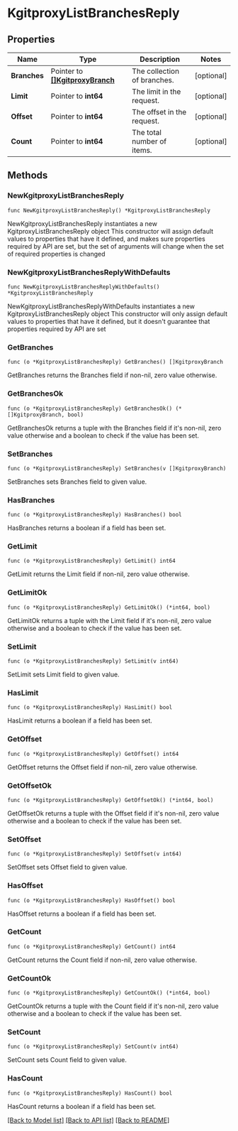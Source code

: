 # KgitproxyListBranchesReply

## Properties

Name | Type | Description | Notes
------------ | ------------- | ------------- | -------------
**Branches** | Pointer to [**[]KgitproxyBranch**](KgitproxyBranch.md) | The collection of branches. | [optional] 
**Limit** | Pointer to **int64** | The limit in the request. | [optional] 
**Offset** | Pointer to **int64** | The offset in the request. | [optional] 
**Count** | Pointer to **int64** | The total number of items. | [optional] 

## Methods

### NewKgitproxyListBranchesReply

`func NewKgitproxyListBranchesReply() *KgitproxyListBranchesReply`

NewKgitproxyListBranchesReply instantiates a new KgitproxyListBranchesReply object
This constructor will assign default values to properties that have it defined,
and makes sure properties required by API are set, but the set of arguments
will change when the set of required properties is changed

### NewKgitproxyListBranchesReplyWithDefaults

`func NewKgitproxyListBranchesReplyWithDefaults() *KgitproxyListBranchesReply`

NewKgitproxyListBranchesReplyWithDefaults instantiates a new KgitproxyListBranchesReply object
This constructor will only assign default values to properties that have it defined,
but it doesn't guarantee that properties required by API are set

### GetBranches

`func (o *KgitproxyListBranchesReply) GetBranches() []KgitproxyBranch`

GetBranches returns the Branches field if non-nil, zero value otherwise.

### GetBranchesOk

`func (o *KgitproxyListBranchesReply) GetBranchesOk() (*[]KgitproxyBranch, bool)`

GetBranchesOk returns a tuple with the Branches field if it's non-nil, zero value otherwise
and a boolean to check if the value has been set.

### SetBranches

`func (o *KgitproxyListBranchesReply) SetBranches(v []KgitproxyBranch)`

SetBranches sets Branches field to given value.

### HasBranches

`func (o *KgitproxyListBranchesReply) HasBranches() bool`

HasBranches returns a boolean if a field has been set.

### GetLimit

`func (o *KgitproxyListBranchesReply) GetLimit() int64`

GetLimit returns the Limit field if non-nil, zero value otherwise.

### GetLimitOk

`func (o *KgitproxyListBranchesReply) GetLimitOk() (*int64, bool)`

GetLimitOk returns a tuple with the Limit field if it's non-nil, zero value otherwise
and a boolean to check if the value has been set.

### SetLimit

`func (o *KgitproxyListBranchesReply) SetLimit(v int64)`

SetLimit sets Limit field to given value.

### HasLimit

`func (o *KgitproxyListBranchesReply) HasLimit() bool`

HasLimit returns a boolean if a field has been set.

### GetOffset

`func (o *KgitproxyListBranchesReply) GetOffset() int64`

GetOffset returns the Offset field if non-nil, zero value otherwise.

### GetOffsetOk

`func (o *KgitproxyListBranchesReply) GetOffsetOk() (*int64, bool)`

GetOffsetOk returns a tuple with the Offset field if it's non-nil, zero value otherwise
and a boolean to check if the value has been set.

### SetOffset

`func (o *KgitproxyListBranchesReply) SetOffset(v int64)`

SetOffset sets Offset field to given value.

### HasOffset

`func (o *KgitproxyListBranchesReply) HasOffset() bool`

HasOffset returns a boolean if a field has been set.

### GetCount

`func (o *KgitproxyListBranchesReply) GetCount() int64`

GetCount returns the Count field if non-nil, zero value otherwise.

### GetCountOk

`func (o *KgitproxyListBranchesReply) GetCountOk() (*int64, bool)`

GetCountOk returns a tuple with the Count field if it's non-nil, zero value otherwise
and a boolean to check if the value has been set.

### SetCount

`func (o *KgitproxyListBranchesReply) SetCount(v int64)`

SetCount sets Count field to given value.

### HasCount

`func (o *KgitproxyListBranchesReply) HasCount() bool`

HasCount returns a boolean if a field has been set.


[[Back to Model list]](../README.md#documentation-for-models) [[Back to API list]](../README.md#documentation-for-api-endpoints) [[Back to README]](../README.md)


